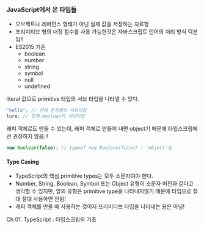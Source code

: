 ### JavaScript에서 온 타입들

- 오브젝트나 레퍼런스 형태가 아닌 실제 값을 저장하는 자료형
- 프리미티브 형의 내장 함수를 사용 가능한것은 자바스크립트 언어의 처리 방식 덕분임!!
- ES2015 기준
  - boolean
  - number
  - string
  - symbol
  - null
  - undefined

literal 값으로 primitive 타입의 서브 타입을 나타낼 수 있다.

```js
"hello"; // 전체 문자열의 서브타입
ture; // 전체 boolean의 서브타입
```

래퍼 객체로도 만들 수 있는데, 래퍼 객체로 만들어 내면 object기 때문에 타입스크립에선 권장하지 않음.!!

```js
new Boolean(false); // typeof new Boolean(false) : 'object'임
```

#### Type Casing

- TypeScript의 핵심 primitive types는 모두 소문자여야 한다.
- Number, String, Boolean, Symbol 또는 Object 유형이 소문자 버전과 같다고 생각할 수 있지만, 앞의 유형은 primitive type을 나타내지않기 때문에 타입으로 절대 절대 사용하면 안됨!
- 래퍼 객체를 만들 때 사용하는 것이지 프리미티브 타입을 나타내는 용은 아님!

Ch 01. TypeScript : 타입스크립의 기초
